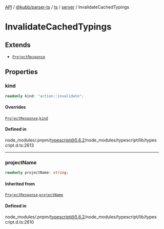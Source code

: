 [API](../../../../../../../packages.md) / [@kubb/parser-ts](../../../../../index.md) / [ts](../../../index.md) / [server](../index.md) / InvalidateCachedTypings

# InvalidateCachedTypings

## Extends

- [`ProjectResponse`](ProjectResponse.md)

## Properties

### kind

```ts
readonly kind: "action::invalidate";
```

#### Overrides

[`ProjectResponse`](ProjectResponse.md).[`kind`](ProjectResponse.md#kind)

#### Defined in

node\_modules/.pnpm/typescript@5.6.2/node\_modules/typescript/lib/typescript.d.ts:2613

***

### projectName

```ts
readonly projectName: string;
```

#### Inherited from

[`ProjectResponse`](ProjectResponse.md).[`projectName`](ProjectResponse.md#projectname)

#### Defined in

node\_modules/.pnpm/typescript@5.6.2/node\_modules/typescript/lib/typescript.d.ts:2610
